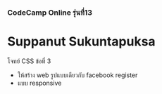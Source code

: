 ### CodeCamp Online รุ่นที่13

# Suppanut Sukuntapuksa

โจทย์ CSS ข้อที่ 3
- ให้สร้าง web รูปแบบเดียวกับ facebook register
- แบบ responsive